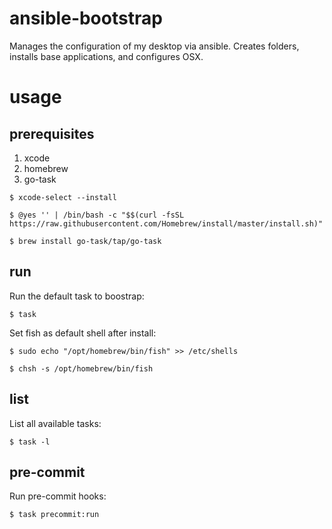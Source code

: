 # ansible-bootstrap

Manages the configuration of my desktop via ansible. Creates folders, installs
base applications, and configures OSX.

# usage

## prerequisites

1. xcode
2. homebrew
3. go-task

```
$ xcode-select --install

$ @yes '' | /bin/bash -c "$$(curl -fsSL https://raw.githubusercontent.com/Homebrew/install/master/install.sh)"

$ brew install go-task/tap/go-task
```

## run

Run the default task to boostrap:

```
$ task
```

Set fish as default shell after install:

```
$ sudo echo "/opt/homebrew/bin/fish" >> /etc/shells

$ chsh -s /opt/homebrew/bin/fish
```

## list

List all available tasks:

```
$ task -l
```

## pre-commit

Run pre-commit hooks:

```
$ task precommit:run
```

